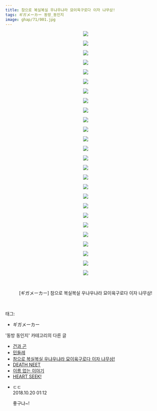 ```yaml
---
title: 참으로 복실복실 우냐우냐라 묘이육구로다 이자 냐무삼!
tags: ギガメーカー 동방_동인지
image: ghap/71/001.jpg
---
```

<div class="article">
<p style="text-align: center; clear: none; float: none;"><img src="{{ site.nasurl }}/ghap/71/001.jpg"/></p>
<p style="text-align: center; clear: none; float: none;"><img src="{{ site.nasurl }}/ghap/71/002.jpg"/></p>
<p style="text-align: center; clear: none; float: none;"><img src="{{ site.nasurl }}/ghap/71/003.jpg"/></p>
<p style="text-align: center; clear: none; float: none;"><img src="{{ site.nasurl }}/ghap/71/004.jpg"/></p>
<p style="text-align: center; clear: none; float: none;"><img src="{{ site.nasurl }}/ghap/71/005.jpg"/></p>
<p style="text-align: center; clear: none; float: none;"><img src="{{ site.nasurl }}/ghap/71/006.jpg"/></p>
<p style="text-align: center; clear: none; float: none;"><img src="{{ site.nasurl }}/ghap/71/007.jpg"/></p>
<p style="text-align: center; clear: none; float: none;"><img src="{{ site.nasurl }}/ghap/71/008.jpg"/></p>
<p style="text-align: center; clear: none; float: none;"><img src="{{ site.nasurl }}/ghap/71/009.jpg"/></p>
<p style="text-align: center; clear: none; float: none;"><img src="{{ site.nasurl }}/ghap/71/010.jpg"/></p>
<p style="text-align: center; clear: none; float: none;"><img src="{{ site.nasurl }}/ghap/71/011.jpg"/></p>
<p style="text-align: center; clear: none; float: none;"><img src="{{ site.nasurl }}/ghap/71/012.jpg"/></p>
<p style="text-align: center; clear: none; float: none;"><img src="{{ site.nasurl }}/ghap/71/013.jpg"/></p>
<p style="text-align: center; clear: none; float: none;"><img src="{{ site.nasurl }}/ghap/71/014.jpg"/></p>
<p style="text-align: center; clear: none; float: none;"><img src="{{ site.nasurl }}/ghap/71/015.jpg"/></p>
<p style="text-align: center; clear: none; float: none;"><img src="{{ site.nasurl }}/ghap/71/016.jpg"/></p>
<p style="text-align: center; clear: none; float: none;"><img src="{{ site.nasurl }}/ghap/71/017.jpg"/></p>
<p style="text-align: center; clear: none; float: none;"><img src="{{ site.nasurl }}/ghap/71/018.jpg"/></p>
<p style="text-align: center; clear: none; float: none;"><img src="{{ site.nasurl }}/ghap/71/019.jpg"/></p>
<p style="text-align: center; clear: none; float: none;"><img src="{{ site.nasurl }}/ghap/71/020.jpg"/></p>
<p style="text-align: center; clear: none; float: none;"><img src="{{ site.nasurl }}/ghap/71/021.jpg"/></p>
<p style="text-align: center; clear: none; float: none;"><img src="{{ site.nasurl }}/ghap/71/022.jpg"/></p>
<p style="text-align: center; clear: none; float: none;"><img src="{{ site.nasurl }}/ghap/71/023.jpg"/></p>
<p style="text-align: center; clear: none; float: none;"><img src="{{ site.nasurl }}/ghap/71/024.jpg"/></p>
<p style="text-align: center; clear: none; float: none;"><img src="{{ site.nasurl }}/ghap/71/025.jpg"/></p>
<p style="text-align: center; clear: none; float: none;"><img src="{{ site.nasurl }}/ghap/71/026.jpg"/></p>
<p style="text-align: center; clear: none; float: none;"><br/></p>
<p style="text-align: center; clear: none; float: none;">[ギガメーカー] 참으로 복실복실 우냐우냐라 묘이육구로다 이자 냐무삼!</p>
<p><br/></p>
</div><div class="tagTrail">
<p>태그: </p>
<ul>
<li>ギガメーカー</li>
</ul>
</div><div class="another">
<p>'동방 동인지' 카테고리의 다른 글</p>
<ul>
<li><a href="/2016-06-16-ghap_73">건과 곤</a></li>
<li><a href="/2016-06-16-ghap_72">민들레</a></li>
<li><a href="/2016-06-16-ghap_71">참으로 복실복실 우냐우냐라 묘이육구로다 이자 냐무삼!</a></li>
<li><a href="/2016-06-16-ghap_70">DEATH NEET</a></li>
<li><a href="/2016-06-16-ghap_69">이름 없는 이야기</a></li>
<li><a href="/2016-06-16-ghap_68">HEART SEEK!</a></li>
</ul>
</div><div class="cb_module cb_fluid">
<div class="cb_wrt cb_profile">
<div class="comment">
<ul>
<li class="cb_thumb_off" id="comment15358554">
<div class="cb_comment_area">
<div class="cb_info_area">
<div class="cb_section">
<span class="cb_nick_name">ㄷㄷ</span>
</div>
<div class="cb_section">
<span class="cb_date">2018.10.20 01:12 </span>
</div>
</div>
<div class="cb_dsc_comment">
<p class="cb_dsc">
											좋구냐~!
										</p>
</div>
</div></li>
</ul>
</div>
</div><!-- commentList close -->
</div>